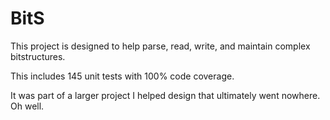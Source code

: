 # BitS

This project is designed to help parse, read, write, and maintain complex bitstructures.

This includes 145 unit tests with 100% code coverage. 

It was part of a larger project I helped design that ultimately went nowhere. Oh well.